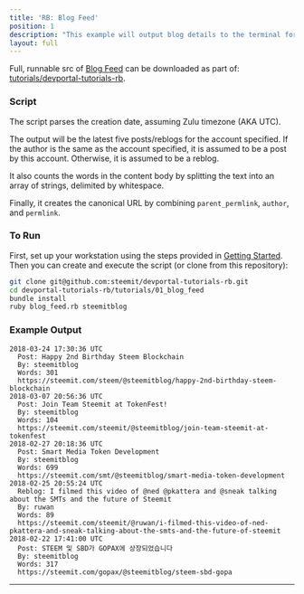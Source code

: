 ```yaml
---
title: 'RB: Blog Feed'
position: 1
description: "This example will output blog details to the terminal for the author specified, limited to five results."
layout: full
---              
```

<span class="fa-pull-left top-of-tutorial-repo-link"><span class="first-word">Full</span>, runnable src of [Blog Feed](https://gitlab.syncad.com/hive/devportal/-/tree/develop/tutorials/devportal-tutorials-rb/tutorials/01_blog_feed) can be downloaded as part of: [tutorials/devportal-tutorials-rb](https://gitlab.syncad.com/hive/devportal/-/tree/develop/tutorials/devportal-tutorials-rb).</span>
<br>



### Script

The script parses the creation date, assuming Zulu timezone (AKA UTC).

The output will be the latest five posts/reblogs for the account specified.  If the author is the same as the account specified, it is assumed to be a post by this account.  Otherwise, it is assumed to be a reblog.

It also counts the words in the content body by splitting the text into an array of strings, delimited by whitespace.

Finally, it creates the canonical URL by combining `parent_permlink`, `author`, and `permlink`.

### To Run

First, set up your workstation using the steps provided in [Getting Started](https://developers.steem.io/tutorials-ruby/getting_started).  Then you can create and execute the script (or clone from this repository):

```bash
git clone git@github.com:steemit/devportal-tutorials-rb.git
cd devportal-tutorials-rb/tutorials/01_blog_feed
bundle install
ruby blog_feed.rb steemitblog
```

### Example Output

```
2018-03-24 17:30:36 UTC
  Post: Happy 2nd Birthday Steem Blockchain
  By: steemitblog
  Words: 301
  https://steemit.com/steem/@steemitblog/happy-2nd-birthday-steem-blockchain
2018-03-07 20:56:36 UTC
  Post: Join Team Steemit at TokenFest!
  By: steemitblog
  Words: 104
  https://steemit.com/steemit/@steemitblog/join-team-steemit-at-tokenfest
2018-02-27 20:18:36 UTC
  Post: Smart Media Token Development
  By: steemitblog
  Words: 699
  https://steemit.com/smt/@steemitblog/smart-media-token-development
2018-02-25 20:55:24 UTC
  Reblog: I filmed this video of @ned @pkattera and @sneak talking about the SMTs and the future of Steemit
  By: ruwan
  Words: 89
  https://steemit.com/steemit/@ruwan/i-filmed-this-video-of-ned-pkattera-and-sneak-talking-about-the-smts-and-the-future-of-steemit
2018-02-22 17:41:00 UTC
  Post: STEEM 및 SBD가 GOPAX에 상장되었습니다
  By: steemitblog
  Words: 317
  https://steemit.com/gopax/@steemitblog/steem-sbd-gopa
```


---

